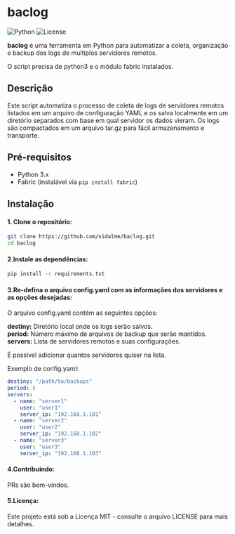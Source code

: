 # baclog

![Python](https://img.shields.io/badge/Python-3.x-blue)
![License](https://img.shields.io/badge/License-MIT-green)

<p><b>baclog</b> é uma ferramenta em Python para automatizar a coleta, organização e backup dos logs de multiplos servidores remotos.

<p> O script precisa de python3 e o módulo fabric instalados.

## Descrição

Este script automatiza o processo de coleta de logs de servidores remotos listados em um arquivo de configuração YAML e os salva localmente em um diretório separados com base em qual servidor os dados vieram. Os logs são compactados em um arquivo tar.gz para fácil armazenamento e transporte.

## Pré-requisitos

- Python 3.x
- Fabric (instalável via `pip install fabric`)

## Instalação

<h4>1. Clone o repositório:</h4>

```bash
git clone https://github.com/vidalme/baclog.git
cd baclog
```

<h4>2.Instale as dependências:</h4>

```bash
pip install -r requirements.txt
```

<h4>3.Re-defina o arquivo config.yaml com as informações dos servidores e as opções desejadas:</h4>

<p>O arquivo config.yaml contém as seguintes opções:

<b>destiny:</b> Diretório local onde os logs serão salvos.<br>
<b>period:</b> Número máximo de arquivos de backup que serão mantidos.<br>
<b>servers:</b> Lista de servidores remotos e suas configurações.<br>
<p>É possível adicionar quantos servidores quiser na lista.
<p>Exemplo de config.yaml:

```yaml
destiny: "/path/to/backups"
period: 5
servers:
  - name: "server1"
    user: "user1"
    server_ip: "192.168.1.101"
  - name: "server2"
    user: "user2"
    server_ip: "192.168.1.102"
  - name: "server3"
    user: "user3"
    server_ip: "192.168.1.103"   
```

<h4>4.Contribuindo:</h4>
<p>PRs são bem-vindos.

<h4>5.Licença:</h4>
<p>Este projeto está sob a Licença MIT - consulte o arquivo LICENSE para mais detalhes.
